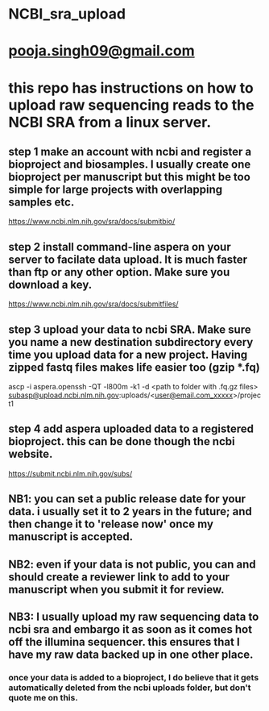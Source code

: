 # NCBI_sra_upload
# pooja.singh09@gmail.com
# this repo has instructions on how to upload raw sequencing reads to the NCBI SRA from a linux server.

## step 1 make an account with ncbi and register a bioproject and biosamples. I usually create one bioproject per manuscript but this might be too simple for large projects with overlapping samples etc.
https://www.ncbi.nlm.nih.gov/sra/docs/submitbio/

## step 2 install command-line aspera on your server to facilate data upload. It is much faster than ftp or any other option. Make sure you download a key.
https://www.ncbi.nlm.nih.gov/sra/docs/submitfiles/

## step 3 upload your data to ncbi SRA. Make sure you name a new destination subdirectory every time you upload data for a new project. Having zipped fastq files makes life easier too (gzip *.fq)

ascp -i aspera.openssh -QT -l800m -k1 -d <path to folder with .fq.gz files> subasp@upload.ncbi.nlm.nih.gov:uploads/<user@email.com_xxxxx>/project1
  
## step 4 add aspera uploaded data to a registered bioproject. this can be done though the ncbi website. 
https://submit.ncbi.nlm.nih.gov/subs/
  
## NB1: you can set a public release date for your data. i usually set it to 2 years in the future; and then change it to 'release now' once my manuscript is accepted.
  
## NB2: even if your data is not public, you can and should create a reviewer link to add to your manuscript when you submit it for review.
  
## NB3: I usually upload my raw sequencing data to ncbi sra and embargo it as soon as it comes hot off the illumina sequencer. this ensures that I have my raw data backed up in one other place.

### once your data is added to a bioproject, I do believe that it gets automatically deleted from the ncbi uploads folder, but don't quote me on this.

